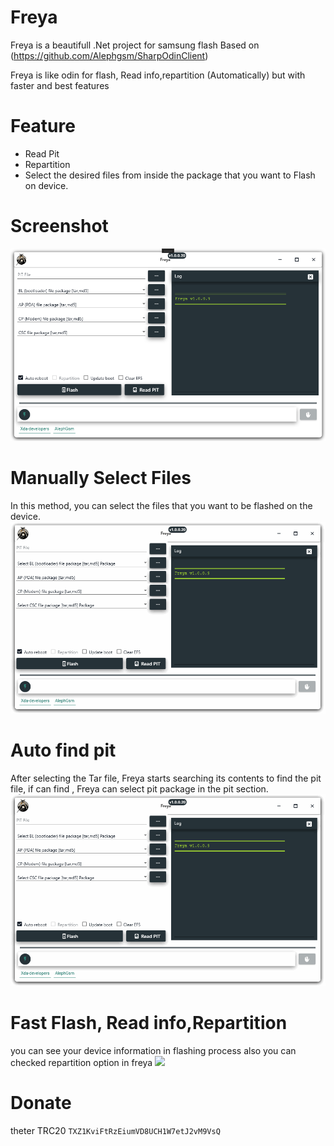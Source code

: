 # Freya
Freya is a beautifull .Net project for samsung flash Based on (https://github.com/Alephgsm/SharpOdinClient)

Freya is like odin for flash, Read info,repartition (Automatically) but with faster and best features

# Feature
+ Read Pit
+ Repartition
+ Select the desired files from inside the package that you want to Flash on device.


# Screenshot
![](https://github.com/Alephgsm/Freya/blob/master/Freya/Assets/1.PNG)

# Manually Select Files
In this method, you can select the files that you want to be flashed on the device.
![](https://github.com/Alephgsm/Freya/blob/master/Freya/Assets/1.gif)

# Auto find pit
After selecting the Tar file, Freya starts searching its contents to find the pit file, if can find , Freya can select pit package in the pit section.
![](https://github.com/Alephgsm/Freya/blob/master/Freya/Assets/2.gif)

# Fast Flash, Read info,Repartition
you can see your device information in flashing process also you can checked repartition option in freya
![](https://github.com/Alephgsm/Freya/blob/master/Freya/Assets/3.gif)


# Donate 
theter TRC20 `TXZ1KviFtRzEiumVD8UCH1W7etJ2vM9VsQ`
